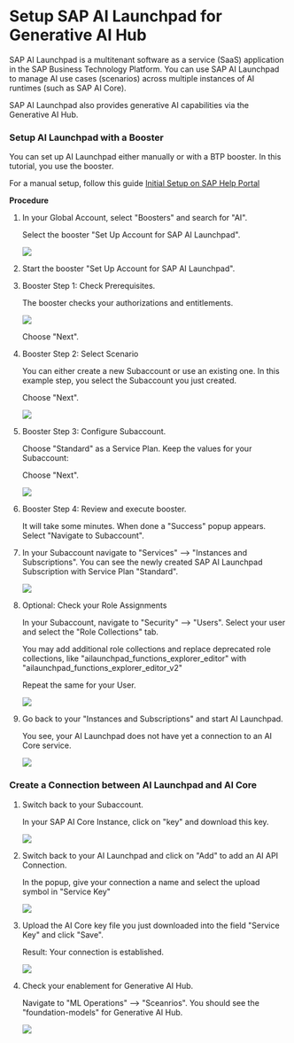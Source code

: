 # Setup SAP AI Launchpad for Generative AI Hub

SAP AI Launchpad is a multitenant software as a service (SaaS) application in the SAP Business Technology Platform. You can use SAP AI Launchpad to manage AI use cases (scenarios) across multiple instances of AI runtimes (such as SAP AI Core). 

SAP AI Launchpad also provides generative AI capabilities via the Generative AI Hub.




### Setup AI Launchpad with a Booster

You can set up AI Launchpad either manually or with a BTP booster. In this tutorial, you use the booster. 

For a manual setup, follow this guide [Initial Setup on SAP Help Portal](https://help.sap.com/docs/ai-launchpad/sap-ai-launchpad/initial-setup?locale=en-US)


**Procedure**

1. In your Global Account, select "Boosters" and search for "AI".

   Select the booster "Set Up Account for SAP AI Launchpad".

    ![](images/20_ail_booster.png)

2. Start the booster "Set Up Account for SAP AI Launchpad".



3. Booster Step 1: Check Prerequisites.

    The booster checks your authorizations and entitlements.
  
    ![](images/21_ail_boo_step1.png) 

    Choose "Next".

4. Booster Step 2: Select Scenario

    You can either create a new Subaccount or use an existing one. In this example step, you select the Subaccount you just created.

    Choose "Next".

    ![](images/21_ail_boo_step2.png)


5. Booster Step 3: Configure Subaccount.

    Choose "Standard" as a Service Plan. Keep the values for your Subaccount: 

    Choose "Next".

    ![](images/22_ail_boo_step3.png)

6. Booster Step 4: Review and execute booster. 

    It will take some minutes. When done a "Success" popup appears. Select "Navigate to Subaccount".


7. In your Subaccount navigate to "Services" --> "Instances and Subscriptions". You can see the newly created SAP AI Launchpad Subscription with Service Plan "Standard".

    ![](images/23_ail_result.png)


8. Optional: Check your Role Assignments

    In your Subaccount, navigate to "Security" --> "Users". Select your user and select the "Role Collections" tab.

    You may add additional role collections and replace deprecated role collections, like "ailaunchpad_functions_explorer_editor" with "ailaunchpad_functions_explorer_editor_v2"

    Repeat the same for your User.

    ![](images/24_ail_roles.png)

10. Go back to your "Instances and Subscriptions" and start AI Launchpad.

    You see, your AI Launchpad does not have yet a connection to an AI Core service.

    ![](images/25_ail_noapicon.png)



### Create a Connection between AI Launchpad and AI Core

1. Switch back to your Subaccount.

    In your SAP AI Core Instance, click on "key" and download this key.

    ![](images/26_ail_keydownload.png)

2. Switch back to your AI Launchpad and click on "Add" to add an AI API Connection.

    In the popup, give your connection a name and select the upload symbol in "Service Key"

    ![](images/27_ail_con_create.png)

3. Upload the AI Core key file you just downloaded into the field "Service Key" and click "Save".

    Result: Your connection is established.

    ![](images/28_ail_connected.png)

4. Check your enablement for Generative AI Hub.

    Navigate to "ML Operations" --> "Sceanrios". You should see the "foundation-models" for Generative AI Hub.

    ![](images/29_ail_foundationmodels.png)
